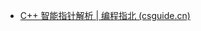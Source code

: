 - [C++ 智能指针解析 | 编程指北 (csguide.cn)](https://csguide.cn/cpp/memory/smart_pointers.html#c-c-%E5%B8%B8%E8%A7%81%E7%9A%84%E5%86%85%E5%AD%98%E9%94%99%E8%AF%AF)
